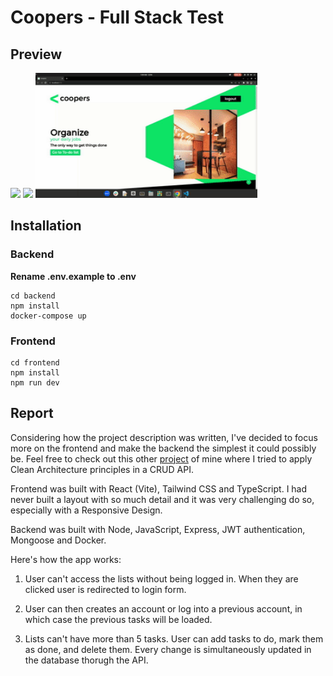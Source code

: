 # Coopers - Full Stack Test

## Preview

<img src="./mobile.gif" height=200 /> <img src="./tablet.gif" height=200 /> <img src="./desktop.gif" height=200 />

## Installation

### Backend

**Rename .env.example to .env**

```
cd backend
npm install
docker-compose up
```

### Frontend

```
cd frontend
npm install
npm run dev
```

## Report

Considering how the project description was written, I've decided to focus more on the frontend and make the backend the simplest it could possibly be. Feel free to check out this other [project](https://github.com/talesrodriguesDEV/quotes-api) of mine where I tried to apply Clean Architecture principles in a CRUD API.

Frontend was built with React (Vite), Tailwind CSS and TypeScript. I had never built a layout with so much detail and it was very challenging do so, especially with a Responsive Design.

Backend was built with Node, JavaScript, Express, JWT authentication, Mongoose and Docker.

Here's how the app works:

1. User can't access the lists without being logged in. When they are clicked user is redirected to login form.

2. User can then creates an account or log into a previous account, in which case the previous tasks will be loaded.

3. Lists can't have more than 5 tasks. User can add tasks to do, mark them as done, and delete them. Every change is simultaneously updated in the database thorugh the API.
